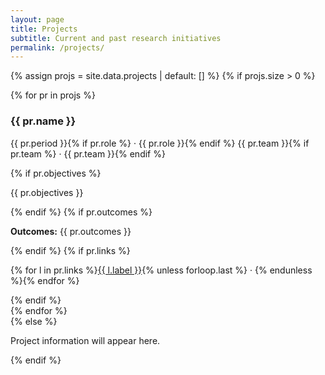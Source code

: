 ```yaml
---
layout: page
title: Projects
subtitle: Current and past research initiatives
permalink: /projects/
---
```


{% assign projs = site.data.projects | default: [] %}
{% if projs.size > 0 %}
<div class="grid cols-2">
  {% for pr in projs %}
  <article class="card">
    <h3>{{ pr.name }}</h3>
    <p class="muted">{{ pr.period }}{% if pr.role %} · {{ pr.role }}{% endif %} {{ pr.team }}{% if pr.team %} · {{ pr.team }}{% endif %}</p>
    {% if pr.objectives %}<p>{{ pr.objectives }}</p>{% endif %}
    {% if pr.outcomes %}<p><strong>Outcomes:</strong> {{ pr.outcomes }}</p>{% endif %}
    {% if pr.links %}
      <p>
        {% for l in pr.links %}<a href="{{ l.url }}" target="_blank" rel="noopener">{{ l.label }}</a>{% unless forloop.last %} · {% endunless %}{% endfor %}
      </p>
    {% endif %}
  </article>
  {% endfor %}
</div>
{% else %}
<p class="muted">Project information will appear here.</p>
{% endif %}


